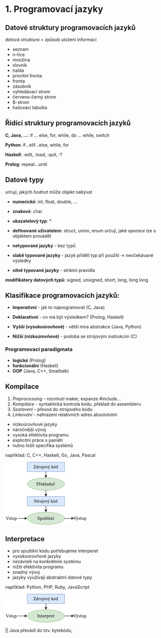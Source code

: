  
# 1. Programovací jazyky
## Datové struktury programovacích jazyků
*datová struktura* = způsob uložení informací
- seznam
- n-tice
- množina
- slovník
- halda
- prioritní fronta
- fronta
- zásobník
- vyhledávací strom
- červeno-černý strom
- B-strom
- hašovací tabulka

## Řídící struktury programovacích jazyků
**C, Java, ...**:
if ... else, for, while, do ... while, switch

**Python**:
if...elif...else, while, for

**Haskell**:
:edit, :load, :quit, :?

**Prolog**:
repeat...until

## Datové typy
určují, jakých *hodnot* může objekt nabývat
- **numerické**: int, float, double, ...
- **znakové**: char
- **ukazatelový typ**: \*
- **definované uživatelem**: struct, union, enum
určují, jaké *operace* lze s objektem provádět

- **netypované jazyky** - bez typů
- **slabě typované jazyky** - jazyk přidělí typ při použití -> neočekávané výsledky
- **silně typované jazyky** - striktní pravidla

**modifikátory datových typů**: signed, unsigned, short, long, long long

## Klasifikace programovacích jazyků:
- **Imperativní** - jak to naprogramovat (C, Java)
- **Deklarativní** - co má být výsledkem? (Prolog, Haskell)

- **Vyšší (vysokoúrovňové)** - větší míra abstrakce (Java, Python)
- **Nižší (nízkoúrovňové)** - podobá se strojovým instrukcím (C)

### Programovací paradigmata
- **logické** (Prolog)
- **funkcionální** (Haskell)
- **OOP** (Java, C++, Smalltalk)

## Kompilace
1. *Preprocessing* - rozvinutí maker, expanze #include...
2. *Kompilace* - syntaktická kontrola kódu, překlad do assembleru
3. *Sestavení* - převod do strojového kódu
4. *Linkování* - nahrazení relativních adres absolutními

- nízkoúrovňové jazyky
- náročnější vývoj
- vysoká efektivita programu
- explicitní práce s pamětí
- nutno řešit specifika systémů

například:
C, C++, Haskell, Go, Java, Pascal

![kompilace](01_kompilace.png)

## Interpretace
- pro spuštění kódu potřebujeme interperet
- vysokoúrovňové jazyky
- nezávislé na konkrétním systému
- nižší efektivita programu
- snadný vývoj
- jazyky využívají abstraktní datové typy

například:
Python, PHP, Ruby, JavaScript

![interpretace](01_interpretace.png)

|| Java převádí do tzv. bytekódu, 
